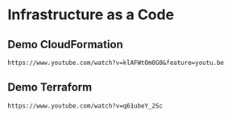 # Infrastructure as a Code

## Demo CloudFormation
```
https://www.youtube.com/watch?v=klAFWtOm0G0&feature=youtu.be
```

## Demo Terraform
```
https://www.youtube.com/watch?v=q61ubeY_2Sc
```
